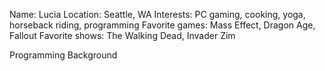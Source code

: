 Name: Lucia
Location: Seattle, WA
Interests: PC gaming, cooking, yoga, horseback riding, programming
Favorite games: Mass Effect, Dragon Age, Fallout
Favorite shows: The Walking Dead, Invader Zim

Programming Background